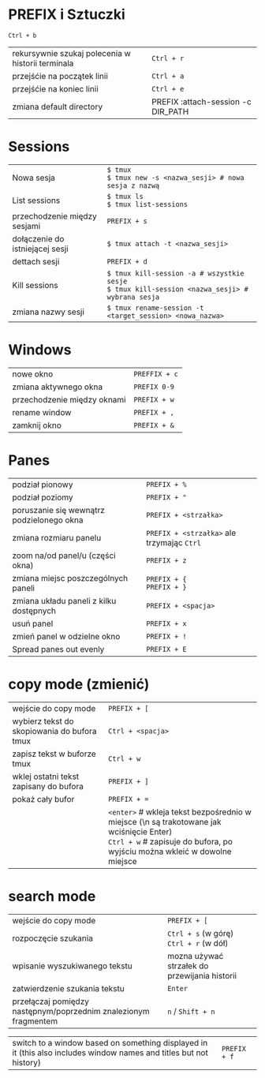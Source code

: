 # PREFIX i Sztuczki

`Ctrl + b`

|                                                   |                                    |
| ------------------------------------------------- | ---------------------------------- |
| rekursywnie szukaj polecenia w historii terminala | `Ctrl + r`                         |
| przejśćie na początek linii                       | `Ctrl + a`                         |
| przejśćie na koniec linii                         | `Ctrl + e`                         |
| zmiana default directory                          | PREFIX :attach-session -c DIR_PATH |

# Sessions

|                                 |                                                                                                    |
| ------------------------------- | -------------------------------------------------------------------------------------------------- |
| Nowa sesja                      | `$ tmux`<br>`$ tmux new -s <nazwa_sesji> # nowa sesja z nazwą`                                     |
| List sessions                   | `$ tmux ls`<br>`$ tmux list-sessions`                                                              |
| przechodzenie między sesjami    | `PREFIX + s`                                                                                       |
| dołączenie do istniejącej sesji | `$ tmux attach -t <nazwa_sesji>`                                                                   |
| dettach sesji                   | `PREFIX + d`                                                                                       |
| Kill sessions                   | `$ tmux kill-session -a # wszystkie sesje`<br>`$ tmux kill-session <nazwa_sesji> # wybrana sesja ` |
| zmiana nazwy sesji              | `$ tmux rename-session -t <target_session> <nowa_nazwa>`                                           |

# Windows

|                             |               |
| --------------------------- | ------------- |
| nowe okno                   | `PREFFIX + c` |
| zmiana aktywnego okna       | `PREFIX 0-9`  |
| przechodzenie między oknami | `PREFIX + w`  |
| rename window               | `PREFIX + ,`  |
| zamknij okno                | `PREFIX + &`  |

# Panes

|                                           |                                            |
| ----------------------------------------- | ------------------------------------------ |
| podział pionowy                           | `PREFIX + %`                               |
| podział poziomy                           | `PREFIX + "`                               |
| poruszanie się wewnątrz podzielonego okna | `PREFIX + <strzałka>`                      |
| zmiana rozmiaru panelu                    | `PREFIX + <strzałka>` ale trzymając `Ctrl` |
| zoom na/od panel/u (części okna)          | `PREFIX + z`                               |
| zmiana miejsc poszczególnych paneli       | `PREFIX + {`<br>`PREFIX + }`               |
| zmiana układu paneli z kilku dostępnych   | `PREFIX + <spacja>`                        |
| usuń panel                                | `PREFIX + x`                               |
| zmień panel w odzielne okno               | `PREFIX + !`                               |
| Spread panes out evenly                   | `PREFIX + E`                               |


# copy mode (zmienić)

|                                             |                                                                                                                                                                        |
| ------------------------------------------- | ---------------------------------------------------------------------------------------------------------------------------------------------------------------------- |
| wejście do copy mode                        | `PREFIX + [`                                                                                                                                                           |
| wybierz tekst do skopiowania do bufora tmux | `Ctrl + <spacja>`                                                                                                                                                      |
| zapisz tekst w buforze tmux                 | `Ctrl + w`                                                                                                                                                             |
| wklej ostatni tekst zapisany do bufora      | `PREFIX + ]`                                                                                                                                                           |
| pokaż cały bufor                            | `PREFIX + =`                                                                                                                                                           |
|                                             | `<enter>` # wkleja tekst bezpośrednio w miejsce (\n są trakotowane jak wciśnięcie Enter)<br>`Ctrl + w` # zapisuje do bufora, po wyjściu można wkleić w dowolne miejsce |

# search mode

|                                                                 |                                               |
| --------------------------------------------------------------- | --------------------------------------------- |
| wejście do copy mode                                            | `PREFIX + [`                                  |
| rozpoczęcie szukania                                            | `Ctrl + s` (w górę)<br>`Ctrl + r` (w dół)     |
| wpisanie wyszukiwanego tekstu                                   | mozna używać strzałek do przewijania historii |
| zatwierdzenie szukania tekstu                                   | `Enter`                                       |
| przełączaj pomiędzy następnym/poprzednim znalezionym fragmentem | `n` / `Shift + n`                             |

|                                                                                                                    |              |
| ------------------------------------------------------------------------------------------------------------------ | ------------ |
| switch to a window based on something displayed in it (this also includes window names and titles but not history) | `PREFIX + f` |
